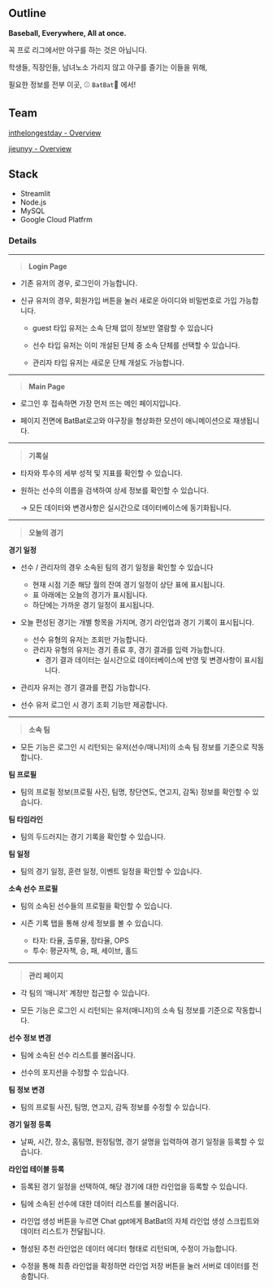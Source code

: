 ## Outline



<aside>

**Baseball, Everywhere, All at once.**

꼭 프로 리그에서만 야구를 하는 것은 아닙니다.

학생들, 직장인들, 남녀노소 가리지 않고 야구를 즐기는 이들을 위해,

필요한 정보를 전부 이곳, ⚾ `BatBat`🦇 에서!

</aside>

## Team

[inthelongestday - Overview](https://github.com/inthelongestday)


[jieunyy - Overview](https://github.com/jieunyy)


## Stack

- Streamlit
- Node.js
- MySQL
- Google Cloud Platfrm



### Details

---

<aside>


> **Login Page**

</aside>


- 기존 유저의 경우, 로그인이 가능합니다.

- 신규 유저의 경우, 회원가입 버튼을 눌러 새로운 아이디와 비밀번호로 가입 가능합니다.
    - guest 타입 유저는 소속 단체 없이 정보만 열람할 수 있습니다
    - 선수 타입 유저는 이미 개설된 단체 중 소속 단체를 선택할 수 있습니다.
        
        
    - 관리자 타입 유저는 새로운 단체 개설도 가능합니다.
        



<aside>

---
> **Main Page**

</aside>

- 로그인 후 접속하면 가장 먼저 뜨는 메인 페이지입니다.

- 페이지 전면에 BatBat로고와 야구장을 형상화한 모션이 애니메이션으로 재생됩니다.

---
> **기록실**


- 타자와 투수의 세부 성적 및 지표를 확인할 수 있습니다.

- 원하는 선수의 이름을 검색하여 상세 정보를 확인할 수 있습니다.
    
    → 모든 데이터와 변경사항은 실시간으로 데이터베이스에 동기화됩니다.
    
---
> **오늘의 경기**

</aside>

**경기 일정**


- 선수 / 관리자의 경우 소속된 팀의 경기 일정을 확인할 수 있습니다

    - 현재 시점 기준 해당 월의 잔여 경기 일정이 상단 표에 표시됩니다.
    - 표 아래에는 오늘의 경기가 표시됩니다.
    - 하단에는 가까운 경기 일정이 표시됩니다.


- 오늘 편성된 경기는 개별 항목을 가지며, 경기 라인업과 경기 기록이 표시됩니다.

    - 선수 유형의 유저는 조회만 가능합니다.
    - 관리자 유형의 유저는 경기 종료 후, 경기 결과를 입력 가능합니다.
        - 경기 결과 데이터는 실시간으로 데이터베이스에 반영 및 변경사항이 표시됩니다.


- 관리자 유저는 경기 결과를 편집 가능합니다.

- 선수 유저 로그인 시 경기 조회 기능만 제공합니다.


---
> **소속 팀**

</aside>

- 모든 기능은 로그인 시 리턴되는 유저(선수/매니저)의 소속 팀 정보를 기준으로 작동합니다.

**팀 프로필**

- 팀의 프로필 정보(프로필 사진, 팀명, 창단연도, 연고지, 감독) 정보를 확인할 수 있습니다.

**팀 타임라인**

- 팀의 두드러지는 경기 기록을 확인할 수 있습니다.

**팀 일정**

- 팀의 경기 일정, 훈련 일정, 이벤트 일정을 확인할 수 있습니다.

**소속 선수 프로필**

- 팀의 소속된 선수들의 프로필을 확인할 수 있습니다.

- 시즌 기록 탭을 통해 상세 정보를 볼 수 있습니다.

    - 타자: 타율, 출루율, 장타율, OPS
    - 투수: 평균자책, 승, 패, 세이브, 홀드

---

> **관리 페이지**

</aside>

- 각 팀의 ‘매니저’ 계정만 접근할 수 있습니다.

- 모든 기능은 로그인 시 리턴되는 유저(매니저)의 소속 팀 정보를 기준으로 작동합니다.

**선수 정보 변경**

- 팀에 소속된 선수 리스트를 불러옵니다.

- 선수의 포지션을 수정할 수 있습니다.

**팀 정보 변경**

- 팀의 프로필 사진, 팀명, 연고지, 감독 정보를 수정할 수 있습니다.

**경기 일정 등록**

- 날짜, 시간, 장소, 홈팀명, 원정팀명, 경기 설명을 입력하여 경기 일정을 등록할 수 있습니다.

**라인업 테이블 등록**

- 등록된 경기 일정을 선택하여, 해당 경기에 대한 라인업을 등록할 수 있습니다.

- 팀에 소속된 선수에 대한 데이터 리스트를 불러옵니다.

- 라인업 생성 버튼을 누르면 Chat gpt에게 BatBat의 자체 라인업 생성 스크립트와 데이터 리스트가 전달됩니다.

- 형성된 추천 라인업은 데이터 에디터 형태로 리턴되며, 수정이 가능합니다.

- 수정을 통해 최종 라인업을 확정하면 라인업 저장 버튼을 눌러 서버로 데이터를 전송합니다.
